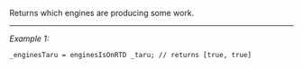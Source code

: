 Returns which engines are producing some work.


---
*Example 1:*
```sqf
_enginesTaru = enginesIsOnRTD _taru; // returns [true, true]
```